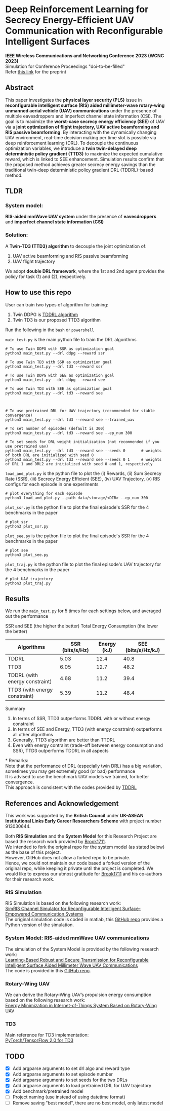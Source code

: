 # Deep Reinforcement Learning for Secrecy Energy-Efficient UAV Communication with Reconfigurable Intelligent Surfaces

**IEEE Wireless Communications and Networking Conference 2023 (WCNC 2023)** </br>
Simulation for Conference Proceedings "doi-to-be-filled" </br>
Refer [this link](https://github.com/yjwong1999/Twin-TD3/blob/main/WCNC2023%20WS-09%20%231570879488.pdf) for the preprint

## Abstract
This paper investigates the **physical layer security (PLS)** issue in **reconfigurable intelligent surface (RIS) aided millimeter-wave rotary-wing unmanned aerial vehicle (UAV) communications** under the presence of multiple eavesdroppers and imperfect channel state information (CSI). The goal is to maximize the **worst-case secrecy energy efficiency (SEE)** of UAV via a **joint optimization of flight trajectory, UAV active beamforming and RIS passive beamforming**. By interacting with the dynamically changing UAV environment, real-time decision making per time slot is possible via deep reinforcement learning (DRL). To decouple the continuous optimization variables, we introduce a **twin twin-delayed deep deterministic policy gradient (TTD3)** to maximize the expected cumulative reward, which is linked to SEE enhancement. Simulation results confirm that the proposed method achieves greater secrecy energy savings than the traditional twin-deep deterministic policy gradient DRL (TDDRL)-based method. 

## TLDR

### System model: 
**RIS-aided mmWave UAV system** under the presence of **eavesdroppers** and **imperfect channel state information (CSI)** </br>

### Solution: 
A **Twin-TD3 (TTD3) algorithm** to decouple the joint optimization of:
1. UAV active beamforming and RIS passive beamforming 
2. UAV flight trajectory

We adopt **double DRL framework**, where the 1st and 2nd agent provides the policy for task (1) and (2), respectively.

## How to use this repo
User can train two types of algorithm for training:
1. Twin DDPG is [TDDRL algorithm](https://doi.org/10.1109/LWC.2021.3081464)
2. Twin TD3 is our proposed TTD3 algorithm

Run the following  in the `bash` or `powershell`

`main_test.py` is the main python file to train the DRL algorithms
```shell
# To use Twin DDPG with SSR as optimization goal
python3 main_test.py --drl ddpg --reward ssr

# To use Twin TD3 with SSR as optimization goal
python3 main_test.py --drl td3 --reward ssr

# To use Twin DDPG with SEE as optimization goal
python3 main_test.py --drl ddpg --reward see

# To use Twin TD3 with SEE as optimization goal
python3 main_test.py --drl td3 --reward see



# To use pretrained DRL for UAV trajectory (recommended for stable convergence)
python3 main_test.py --drl td3 --reward see --trained_uav

# To set number of episodes (default is 300)
python3 main_test.py --drl td3 --reward see --ep_num 300

# To set seeds for DRL weight initialization (not recommended if you use pretrained uav)
python3 main_test.py --drl td3 --reward see --seeds 0       # weights of both DRL are initialized with seed 0
python3 main_test.py --drl td3 --reward see --seeds 0 1     # weights of DRL 1 and DRL2 are initialized with seed 0 and 1, respectively
```

`load_and_plot.py` is the python file to plot the (i) Rewards, (ii) Sum Secrecy Rate (SSR), (iii) Secrecy Energy Efficient (SEE), (iv) UAV Trajectory, (v) RIS configs for each episode in one experiments
```shell
# plot everything for each episode
python3 load_and_plot.py --path data/storage/<DIR> --ep_num 300
```

`plot_ssr.py` is the python file to plot the final episode's SSR for the 4 benchmarks in the paper
```shell
# plot ssr
python3 plot_ssr.py
```

`plot_see.py` is the python file to plot the final episode's SSR for the 4 benchmarks in the paper
```shell
# plot see
python3 plot_see.py
```

`plot_traj.py` is the python file to plot the final episode's UAV trajectory for the 4 benchmarks in the paper
```shell
# plot UAV trajectory
python3 plot_traj.py
```

## Results

We run the ```main_test.py``` for 5 times for each settings below, and averaged out the performance

SSR and SEE              (the higher the better)
Total Energy Consumption (the lower the better)

| Algorithms                     | SSR (bits/s/Hz)| Energy (kJ) | SEE (bits/s/Hz/kJ)|
|--------------------------------|----------------|-------------|-------------------|
| TDDRL                          | 5.03           | 12.4        | 40.8              |
| TTD3                           | 6.05           | 12.7        | 48.2              |
| TDDRL (with energy constraint) | 4.68           | 11.2        | 39.4              |
| TTD3  (with energy constraint) | 5.39           | 11.2        | 48.4              |

Summary
1. In terms of SSR, TTD3 outperforms TDDRL with or without energy constraint
2. In terms of SEE and Energy, TTD3 (with energy constraint) outperforms all other algorithms
3. Generally, TTD3 algorithm are better than TTDRL
4. Even with energy contraint (trade-off between energy consumption and SSR), TTD3 outperforms TDDRL in all aspects

\* Remarks: </br>
Note that the performance of DRL (especially twin DRL) has a big variation, sometimes you may get extremely good (or bad) performance </br>
It is advised to use the benchmark UAV models we trained, for better convergence. </br>
This approach is consistent with the codes provided by [TDDRL](https://github.com/Brook1711/WCL-pulish-code)

## References and Acknowledgement

This work was supported by the **British Council** under **UK-ASEAN Institutional Links Early Career Researchers Scheme** with project number 913030644.

Both **RIS Simulation** and the **System Model** for this Research Project are based the research work provided by [Brook1711](https://github.com/Brook1711). </br>
We intended to fork the original repo for the system model (as stated below) as the base of this project. </br>
However, GitHub does not allow a forked repo to be private. </br>
Hence, we could not maintain our code based a forked version of the original repo, while keeping it private until the project is completed.
We would like to express our utmost gratitude for [Brook1711](https://github.com/Brook1711) and his co-authors for their research work.

### RIS Simulation
RIS Simulation is based on the following research work: </br>
[SimRIS Channel Simulator for Reconfigurable Intelligent Surface-Empowered Communication Systems](https://ieeexplore.ieee.org/document/9282349) </br>
The original simulation code is coded in matlab, this [GitHub repo](https://github.com/Brook1711/RIS_components) provides a Python version of the simulation.

### System Model: RIS-aided mmWave UAV communications
The simulation of the System Model is provided by the following research work: </br>
[Learning-Based Robust and Secure Transmission for Reconfigurable Intelligent Surface Aided Millimeter Wave UAV Communications](https://doi.org/10.1109/LWC.2021.3081464) </br>
The code is provided in this [GitHub repo](https://github.com/Brook1711/WCL-pulish-code).

### Rotary-Wing UAV
We can derive the Rotary-Wing UAV’s propulsion energy consumption based on the following research work: </br>
[Energy Minimization in Internet-of-Things System Based on Rotary-Wing UAV](https://doi.org/10.1109/LWC.2019.2916549)

### TD3
Main reference for TD3 implementation: </br>
[PyTorch/TensorFlow 2.0 for TD3](https://github.com/philtabor/Actor-Critic-Methods-Paper-To-Code/tree/master/TD3)


## TODO
- [x] Add argparse arguments to set drl algo and reward type
- [x] Add argparse arguments to set episode number
- [x] Add argparse arguments to set seeds for the two DRLs
- [x] Add argparse arguments to load pretrained DRL for UAV trajectory
- [x] Add benchmark/pretrained model
- [ ] Project naming (use <DRL>_<Reward>_<Num> instead of using datetime format)
- [ ] Remove saving "best model", there are no best model, only latest model
